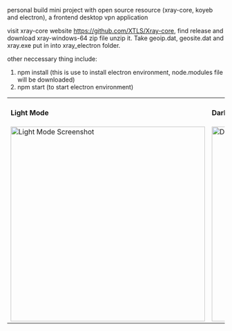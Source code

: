 personal build mini project with open source resource (xray-core, koyeb and electron), a frontend desktop vpn application 

visit xray-core website https://github.com/XTLS/Xray-core, find release and download xray-windows-64 zip file
unzip it. Take geoip.dat, geosite.dat and xray.exe put in into xray_electron folder.

other neccessary thing include:
1. npm install (this is use to install electron environment, node.modules file will be downloaded)
2. npm start (to start electron environment)

<div align="center">
  <table>
    <tr>
      <td>
        <h4>Light Mode</h4>
        <img src="https://github.com/user-attachments/assets/8f696008-c1b1-41ca-a0e2-c5a8993f66d6" alt="Light Mode Screenshot" width="450">
      </td>
      <td>
        <h4>Dark Mode</h4>
        <img src="https://github.com/user-attachments/assets/6e10470e-f74c-4b3d-89ad-5e1cf798ad52" alt="Dark Mode Screenshot" width="450">
      </td>
    </tr>
  </table>
</div>
